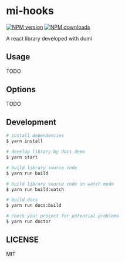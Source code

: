 # mi-hooks

[![NPM version](https://img.shields.io/npm/v/mi-hooks.svg?style=flat)](https://npmjs.org/package/mi-hooks)
[![NPM downloads](http://img.shields.io/npm/dm/mi-hooks.svg?style=flat)](https://npmjs.org/package/mi-hooks)

A react library developed with dumi

## Usage

TODO

## Options

TODO

## Development

```bash
# install dependencies
$ yarn install

# develop library by docs demo
$ yarn start

# build library source code
$ yarn run build

# build library source code in watch mode
$ yarn run build:watch

# build docs
$ yarn run docs:build

# check your project for potential problems
$ yarn run doctor
```

## LICENSE

MIT
